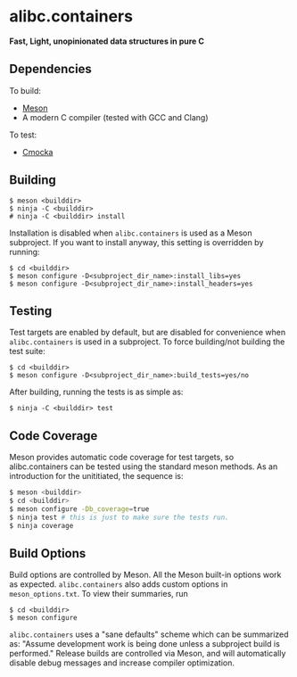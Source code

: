 # alibc.containers
__Fast, Light, unopinionated data structures in pure C__

## Dependencies
To build:
 - [Meson](https://mesonbuild.com)
 - A modern C compiler (tested with GCC and Clang)

To test:
 - [Cmocka](https://cmocka.org)

## Building

```
$ meson <builddir>
$ ninja -C <builddir>
# ninja -C <builddir> install
```

Installation is disabled when `alibc.containers` is used as a Meson subproject.
If you want to install anyway, this setting is overridden by running:

```
$ cd <builddir>
$ meson configure -D<subproject_dir_name>:install_libs=yes
$ meson configure -D<subproject_dir_name>:install_headers=yes
```

## Testing
Test targets are enabled by default, but are disabled for convenience when
`alibc.containers` is used in a subproject. To force building/not building the
test suite:

```
$ cd <builddir>
$ meson configure -D<subproject_dir_name>:build_tests=yes/no
```

After building, running the tests is as simple as:

```
$ ninja -C <builddir> test
```

## Code Coverage
Meson provides automatic code coverage for test targets, so alibc.containers can
be tested using the standard meson methods.  As an introduction for the
unititiated, the sequence is:

```bash
$ meson <builddir>
$ cd <builddir>
$ meson configure -Db_coverage=true
$ ninja test # this is just to make sure the tests run.
$ ninja coverage
```

## Build Options
Build options are controlled by Meson.  All the Meson built-in options work as
expected.  `alibc.containers` also adds custom options in `meson_options.txt`.
To view their summaries, run

```
$ cd <builddir>
$ meson configure
```

`alibc.containers` uses a "sane defaults" scheme which can be summarized as:
"Assume development work is being done unless a subproject build is performed."
Release builds are controlled via Meson, and will automatically disable debug
messages and increase compiler optimization.
